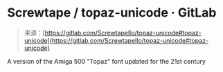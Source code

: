 <!--yml
category: 未分类
date: 2024-05-27 15:13:35
-->

# Screwtape / topaz-unicode · GitLab

> 来源：[https://gitlab.com/Screwtapello/topaz-unicode#topaz-unicode](https://gitlab.com/Screwtapello/topaz-unicode#topaz-unicode)

A version of the Amiga 500 "Topaz" font updated for the 21st century